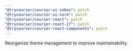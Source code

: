 ```yaml
---
"@trycourier/courier-ui-inbox": patch
"@trycourier/courier-ui-core": patch
"@trycourier/courier-react": patch
"@trycourier/courier-react-17": patch
"@trycourier/courier-react-components": patch
---
```


Reorganize theme management to improve maintainability.
